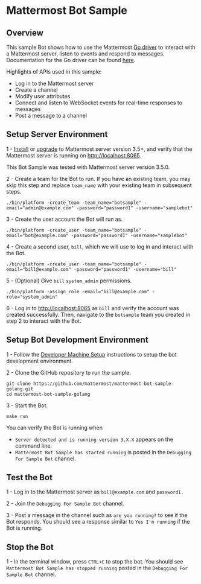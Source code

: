 # Mattermost Bot Sample

## Overview

This sample Bot shows how to use the Mattermost [Go driver](https://github.com/mattermost/platform/blob/master/model/client.go) to interact with a Mattermost server, listen to events and respond to messages. Documentation for the Go driver can be found [here](https://godoc.org/github.com/mattermost/platform/model#Client).

Highlights of APIs used in this sample:
 - Log in to the Mattermost server
 - Create a channel
 - Modify user attributes 
 - Connect and listen to WebSocket events for real-time responses to messages
 - Post a message to a channel

## Setup Server Environment

1 - [Install](http://docs.mattermost.com/install/requirements.html) or [upgrade](https://docs.mattermost.com/administration/upgrade.html) to Mattermost server version 3.5+, and verify that the Mattermost server is running on [http://localhost:8065](http://localhost:8065). 

This Bot Sample was tested with Mattermost server version 3.5.0.

2 - Create a team for the Bot to run. If you have an existing team, you may skip this step and replace `team_name` with your existing team in subsequent steps.
```
./bin/platform -create_team -team_name="botsample" -email="admin@example.com" -password="password1" -username="samplebot"
```
3 - Create the user account the Bot will run as.
```
./bin/platform -create_user -team_name="botsample" -email="bot@example.com" -password="password1" -username="samplebot"
```
4 - Create a second user, `bill`, which we will use to log in and interact with the Bot.
```
./bin/platform -create_user -team_name="botsample" -email="bill@example.com" -password="password1" -username="bill"
```
5 - (Optional) Give `bill` `system_admin` permissions.
```
./bin/platform -assign_role -email="bill@example.com" -role="system_admin"
```
6 - Log in to [http://localhost:8065](http://localhost:8065) as `bill` and verify the account was created successfully. Then, navigate to the `botsample` team you created in step 2 to interact with the Bot.

## Setup Bot Development Environment

1 - Follow the [Developer Machine Setup](http://docs.mattermost.com/developer/developer-setup.html) instructions to setup the bot development environment.

2 - Clone the GitHub repository to run the sample.
```
git clone https://github.com/mattermost/mattermost-bot-sample-golang.git
cd mattermost-bot-sample-golang
```
3 - Start the Bot.
```
make run
```
You can verify the Bot is running when 
  - `Server detected and is running version 3.X.X` appears on the command line.
  - `Mattermost Bot Sample has started running` is posted in the `Debugging For Sample Bot` channel.

## Test the Bot

1 - Log in to the Mattermost server as `bill@example.com` and `password1.`

2 - Join the `Debugging For Sample Bot` channel.

3 - Post a message in the channel such as `are you running?` to see if the Bot responds. You should see a response similar to `Yes I'm running` if the Bot is running.

## Stop the Bot

1 - In the terminal window, press `CTRL+C` to stop the bot. You should see `Mattermost Bot Sample has stopped running` posted in the `Debugging For Sample Bot` channel.

